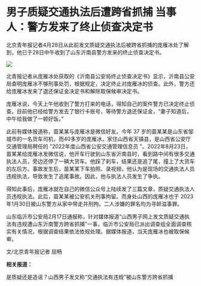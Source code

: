 # 男子质疑交通执法后遭跨省抓捕 当事人：警方发来了终止侦查决定书

北京青年报记者4月28日从此前发文质疑交通执法后被跨省抓捕的庞雁冰处了解到，他已于28日中午收到了山东沂南县警方发来的终止侦查决定书。

![](https://inews.gtimg.com/om_bt/OP_ruN6kIxoA5nvQ4aiZ36-y4paW9LTGGfKiXJHwdra7sAA/1000)

北青报记者从庞雁冰处获取的《沂南县公安局终止侦查决定书》显示，沂南县公安局查明庞雁冰不够刑事处罚，根据规定，决定终止对庞雁冰的侦查。此外，警方还给庞雁冰发来了退还保证金决定书和解除取保候审决定书。

庞雁冰说，今天上午他收到了警方打来的电话，得知自己的案件警方已决定终止侦查。目前他已经给警方发去了银行卡账号，等待警方退还保证金，“妻子知道后，中午给我做了一顿好饭。”

此前有媒体报道称，苗某某与庞雁冰是微信好友。今年 37
岁的苗某某是山东省邹城市的一名货车司机，而40多岁的庞雁冰，家住山西省天镇县，是山西省公安厅交通管理局聘任的 "2022年度山西省公安交通管理信息员
"。2022年8月23日，苗某某给庞雁冰发微信说，他开车行驶到山东省沂南县时，看到路中间有很多交通执法人员，旁边还停了一辆大货车。他踩了刹车，结果还是追了尾，撞上了大货车的左后方。事故发生后，苗某某下车拍照、录视频，他认为是现场的交通执法人员违规执法，导致发生了追尾事故。因此，他与执法人员发生了争执。

得知此事后，庞雁冰就在自己的微信公众号上陆续发了三篇文章，质疑交通执法人员违规执法。此后，苗某某被公安机关刑事拘留。而身处山西的庞雁冰也于
2023年1月30日被山东警方从家中带走并刑拘。二人涉嫌的罪名均为寻衅滋事罪。

山东临沂市公安局2月17日通报称，针对媒体报道“山西男子网上发文质疑交通执法有违规遭山东沂南警方跨省抓捕”一事，临沂市公安局已派出调查组全面调查核实有关情况，根据调查结果依法依规处理。据媒体报道，当天庞雁冰也被取保候审。

文/北京青年报记者 屈畅

**相关报道：**

是质疑还是造谣？山西男子发文称“交通执法有违规”被山东警方跨省抓捕

